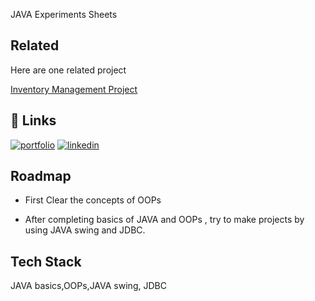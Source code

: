 JAVA Experiments Sheets
## Related

Here are one related project

[Inventory Management Project](https://github.com/Raviiii-Ai/Inventory-Management?tab=readme-ov-file#inventory-management)


## 🔗 Links
[![portfolio](https://img.shields.io/badge/my_portfolio-000?style=for-the-badge&logo=ko-fi&logoColor=white)](https://raviiii-ai.github.io/portfolio-web.0/)
[![linkedin](https://img.shields.io/badge/linkedin-0A66C2?style=for-the-badge&logo=linkedin&logoColor=white)](https://www.linkedin.com/in/ravi-panchal123/)



## Roadmap

- First Clear the concepts of OOPs 

- After completing basics of JAVA and OOPs , try to make projects by using JAVA swing and JDBC.


## Tech Stack

JAVA basics,OOPs,JAVA swing, JDBC

